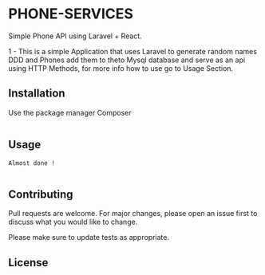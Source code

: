 # PHONE-SERVICES
Simple Phone API using Laravel + React.

1 - This is a simple Application that uses Laravel to generate random names DDD and Phones add them to theto Mysql database and serve as an api using HTTP Methods, for more info how to use go to Usage Section.





## Installation

Use the package manager Composer 

```bash

```

## Usage

```
Almost done !


```

## Contributing
Pull requests are welcome. For major changes, please open an issue first to discuss what you would like to change.

Please make sure to update tests as appropriate.

## License
